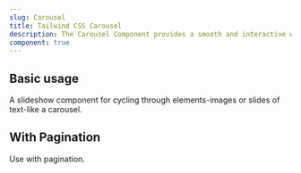 ```yaml
---
slug: Carousel
title: Tailwind CSS Carousel
description: The Carousel Component provides a smooth and interactive way to cycle through content, whether it be images or text, mimicking the captivating motion of a traditional carousel.
component: true
---
```


<script>
    import { ComponentPreview } from '$lib/components/docs';
</script>

<h2>Basic usage</h2>
<p>A slideshow component for cycling through elements-images or slides of text-like a carousel.</p>
<ComponentPreview type="carousel" name="carousel-basic" >

<div />

</ComponentPreview>

<h2>With Pagination</h2>
<p>Use with pagination.</p>
<ComponentPreview type="carousel" name="carousel-pagination" >

<div />

</ComponentPreview>